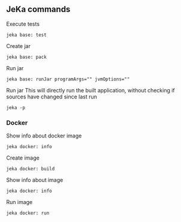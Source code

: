 #

## JeKa commands

Execute tests
```shell
jeka base: test
```

Create jar 
```shell
jeka base: pack
```

Run jar
```shell
jeka base: runJar programArgs="" jvmOptions=""
```

Run jar 
This will directly run the built application, without checking if sources have changed since last run
```
jeka -p
```

### Docker

Show info about docker image
```shell
jeka docker: info
```

Create image
```shell
jeka docker: build
```
Show info about image
```shell
jeka docker: info
```
Run image
```shell
jeka docker: run
```